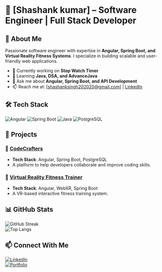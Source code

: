 # 💼 [Shashank kumar] – Software Engineer | Full Stack Developer

## 🚀 About Me
Passionate software engineer with expertise in **Angular, Spring Boot, and Virtual Reality Fitness Systems**. I specialize in building scalable and user-friendly web applications. 

- 🔭 Currently working on **Stop Watch Timer**  
- 🌱 Learning **Java, DSA, and AdvanceJava**  
- 💬 Ask me about **Angular, Spring Boot, and API Development**  
- 📫 Reach me at: [shashanksingh202020@gmail.com] | [LinkedIn](https://github.com/shashank9142)  

## 🛠️ Tech Stack
![Angular](https://img.shields.io/badge/Angular-DD0031?style=for-the-badge&logo=angular&logoColor=white)
![Spring Boot](https://img.shields.io/badge/Spring%20Boot-6DB33F?style=for-the-badge&logo=spring-boot&logoColor=white)
![Java](https://img.shields.io/badge/Java-ED8B00?style=for-the-badge&logo=java&logoColor=white)
![PostgreSQL](https://img.shields.io/badge/PostgreSQL-316192?style=for-the-badge&logo=postgresql&logoColor=white)

## 📌 Projects
### 🔹 [CodeCrafters](your-github-repo-url)
- **Tech Stack**: Angular, Spring Boot, PostgreSQL
- A platform to help developers collaborate and improve coding skills.

### 🔹 [Virtual Reality Fitness Trainer](your-github-repo-url)
- **Tech Stack**: Angular, WebXR, Spring Boot
- A VR-based interactive fitness training system.

## 📊 GitHub Stats
![GitHub Streak](https://github-readme-streak-stats.herokuapp.com/?user=your-github-username&theme=radical)  
![Top Langs](https://github-readme-stats.vercel.app/api/top-langs/?username=your-github-username&layout=compact&theme=radical)

## 📫 Connect With Me
[![LinkedIn](https://img.shields.io/badge/LinkedIn-0077B5?style=for-the-badge&logo=linkedin&logoColor=white)](your-linkedin-url)  
[![Portfolio](https://img.shields.io/badge/Portfolio-000?style=for-the-badge&logo=vercel&logoColor=white)](your-portfolio-url)  
